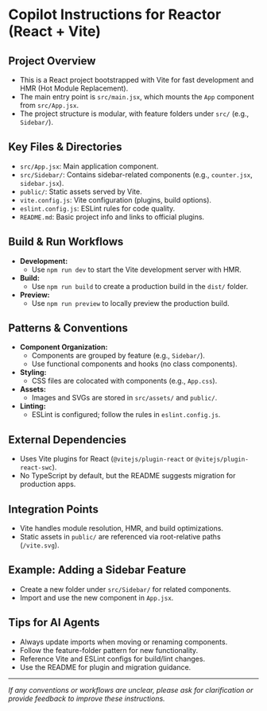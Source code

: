 # Copilot Instructions for Reactor (React + Vite)

## Project Overview
- This is a React project bootstrapped with Vite for fast development and HMR (Hot Module Replacement).
- The main entry point is `src/main.jsx`, which mounts the `App` component from `src/App.jsx`.
- The project structure is modular, with feature folders under `src/` (e.g., `Sidebar/`).

## Key Files & Directories
- `src/App.jsx`: Main application component.
- `src/Sidebar/`: Contains sidebar-related components (e.g., `counter.jsx`, `sidebar.jsx`).
- `public/`: Static assets served by Vite.
- `vite.config.js`: Vite configuration (plugins, build options).
- `eslint.config.js`: ESLint rules for code quality.
- `README.md`: Basic project info and links to official plugins.

## Build & Run Workflows
- **Development:**
  - Use `npm run dev` to start the Vite development server with HMR.
- **Build:**
  - Use `npm run build` to create a production build in the `dist/` folder.
- **Preview:**
  - Use `npm run preview` to locally preview the production build.

## Patterns & Conventions
- **Component Organization:**
  - Components are grouped by feature (e.g., `Sidebar/`).
  - Use functional components and hooks (no class components).
- **Styling:**
  - CSS files are colocated with components (e.g., `App.css`).
- **Assets:**
  - Images and SVGs are stored in `src/assets/` and `public/`.
- **Linting:**
  - ESLint is configured; follow the rules in `eslint.config.js`.

## External Dependencies
- Uses Vite plugins for React (`@vitejs/plugin-react` or `@vitejs/plugin-react-swc`).
- No TypeScript by default, but the README suggests migration for production apps.

## Integration Points
- Vite handles module resolution, HMR, and build optimizations.
- Static assets in `public/` are referenced via root-relative paths (`/vite.svg`).

## Example: Adding a Sidebar Feature
- Create a new folder under `src/Sidebar/` for related components.
- Import and use the new component in `App.jsx`.

## Tips for AI Agents
- Always update imports when moving or renaming components.
- Follow the feature-folder pattern for new functionality.
- Reference Vite and ESLint configs for build/lint changes.
- Use the README for plugin and migration guidance.

---

_If any conventions or workflows are unclear, please ask for clarification or provide feedback to improve these instructions._
